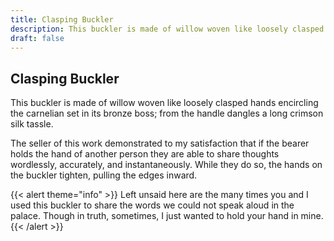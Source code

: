 ```yaml
---
title: Clasping Buckler
description: This buckler is made of willow woven like loosely clasped hands encircling the carnelian set in...
draft: false
---
```


## Clasping Buckler

This buckler is made of willow woven like loosely clasped hands encircling the carnelian set in
its bronze boss; from the handle dangles a long crimson silk tassle.

The seller of this work demonstrated to my satisfaction that if the bearer holds the hand of
another person they are able to share thoughts wordlessly, accurately, and instantaneously.
While they do so, the hands on the buckler tighten, pulling the edges inward.

{{< alert theme="info" >}}
Left unsaid here are the many times you and I used this buckler to share the words we could not
speak aloud in the palace. Though in truth, sometimes, I just wanted to hold your hand in mine.
{{< /alert >}}
